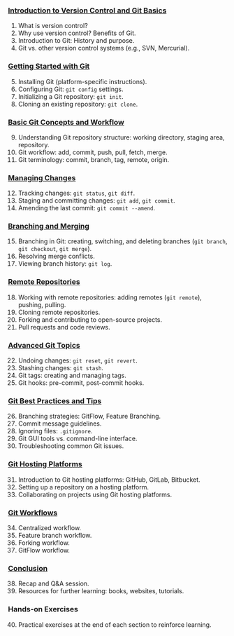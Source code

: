 ### **[Introduction to Version Control and Git Basics](1_introduction.md)**

1. What is version control?
2. Why use version control? Benefits of Git.
3. Introduction to Git: History and purpose.
4. Git vs. other version control systems (e.g., SVN, Mercurial).

### **[Getting Started with Git](2_getting_started_with_git.md)**

5. Installing Git (platform-specific instructions).
6. Configuring Git: `git config` settings.
7. Initializing a Git repository: `git init`.
8. Cloning an existing repository: `git clone`.

### **[Basic Git Concepts and Workflow](3_basic_git_concepts_and_workflow.md)**

9. Understanding Git repository structure: working directory, staging area, repository.
10. Git workflow: add, commit, push, pull, fetch, merge.
11. Git terminology: commit, branch, tag, remote, origin.

### **[Managing Changes](4_managing_changes.md)**

12. Tracking changes: `git status`, `git diff`.
13. Staging and committing changes: `git add`, `git commit`.
14. Amending the last commit: `git commit --amend`.

### **[Branching and Merging](5_branching_merging.md)**

15. Branching in Git: creating, switching, and deleting branches (`git branch`, `git checkout`, `git merge`).
16. Resolving merge conflicts.
17. Viewing branch history: `git log`.

### **[Remote Repositories](6_remote_repositeries.md)**

18. Working with remote repositories: adding remotes (`git remote`), pushing, pulling.
19. Cloning remote repositories.
20. Forking and contributing to open-source projects.
21. Pull requests and code reviews.

### **[Advanced Git Topics](7_advanced_git_topics.md)**

22. Undoing changes: `git reset`, `git revert`.
23. Stashing changes: `git stash`.
24. Git tags: creating and managing tags.
25. Git hooks: pre-commit, post-commit hooks.

### **[Git Best Practices and Tips](8_Git%20Best%20Practices%20and%20Tips.md)**

26. Branching strategies: GitFlow, Feature Branching.
27. Commit message guidelines.
28. Ignoring files: `.gitignore`.
29. Git GUI tools vs. command-line interface.
30. Troubleshooting common Git issues.

### **[Git Hosting Platforms](9_git_hosting_platforms.md)**

31. Introduction to Git hosting platforms: GitHub, GitLab, Bitbucket.
32. Setting up a repository on a hosting platform.
33. Collaborating on projects using Git hosting platforms.

### **[Git Workflows](10_git_workflow.md)**

34. Centralized workflow.
35. Feature branch workflow.
36. Forking workflow.
37. GitFlow workflow.

### **[Conclusion](11_conclusion.md)**

38. Recap and Q&A session.
39. Resources for further learning: books, websites, tutorials.

### **Hands-on Exercises**

40. Practical exercises at the end of each section to reinforce learning.

